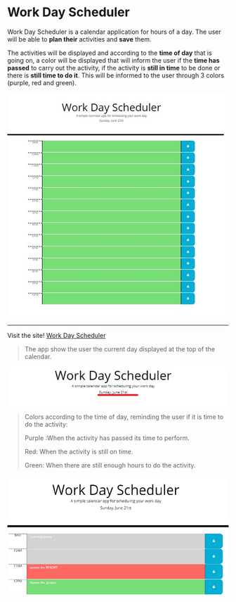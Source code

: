 #  Work Day Scheduler


 Work Day Scheduler is a calendar application for hours of a day. The user will be able to **plan their** activities and **save** them.
 
The activities will be displayed and according to the **time of day** that is going on, a color will be displayed that will inform the user if the **time has passed** to carry out the activity, if the activity is **still in time** to be done or there is **still time to do it**.
This will be informed to the user through 3 colors (purple, red and green).


 ![Homepage](/assets/images/web-page.jpg)
 _____________________________________________________________________
 Visit the site! [Work Day Scheduler](https://anniavd.github.io/Portfolio//)


> The app show the user the current day displayed at the top of the calendar.

![show a date for today](/assets/images/current-day.jpg)


>
> Colors according to the time of day, reminding the user if it is time to do the activity:
> 
> Purple :When the activity has passed its time to perform.
> 
> Red: When the activity is still on time.
> 
> Green: When there are still enough hours to do the activity.
> 

![show the differents color depending the hour for the day](/assets/images/color-hour.jpg)